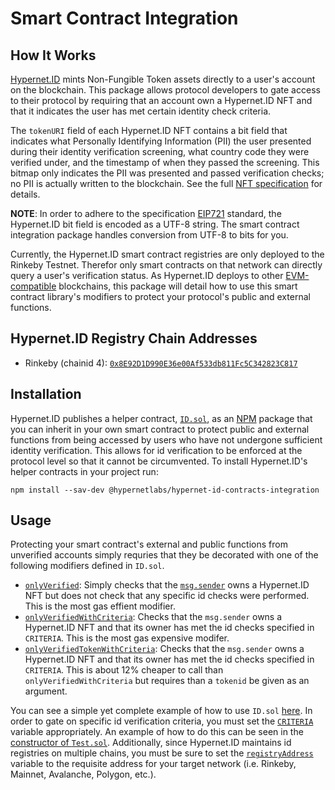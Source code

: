 # Smart Contract Integration

## How It Works
[Hypernet.ID](https://hypernet.id/) mints Non-Fungible Token assets directly to a user's account on the blockchain. 
This package allows protocol developers to gate access to their protocol by requiring that an account own a Hypernet.ID 
NFT and that it indicates the user has met certain identity check criteria. 

The `tokenURI` field of each Hypernet.ID NFT contains a bit field that indicates what Personally Identifying Information (PII) 
the user presented during their identity verification screening, what country code they were verified under, and the timestamp
of when they passed the screening. This bitmap only indicates the PII was presented and passed verification checks; no PII is 
actually written to the blockchain. See the full [NFT specification](packates/developer-docs/token-specification.md) for details.

**NOTE**: In order to adhere to the specification [EIP721](https://eips.ethereum.org/EIPS/eip-721) standard, the Hypernet.ID 
bit field is encoded as a UTF-8 string. The smart contract integration package handles conversion from UTF-8 to bits for you.

Currently, the Hypernet.ID smart contract registries are only deployed to the Rinkeby Testnet. Therefor only smart contracts
on that network can directly query a user's verification status. As Hypernet.ID deploys to other [EVM-compatible](https://ethereum.org/en/developers/docs/evm/) 
blockchains, this package will detail how to use this smart contract library's modifiers to protect your protocol's
public and external functions. 

## Hypernet.ID Registry Chain Addresses

- Rinkeby (chainid 4): [`0x8E92D1D990E36e00Af533db811Fc5C342823C817`](https://rinkeby.etherscan.io/address/0x8E92D1D990E36e00Af533db811Fc5C342823C817)

## Installation

Hypernet.ID publishes a helper contract, 
[`ID.sol`](https://github.com/GoHypernet/Hypernet.ID-Public/blob/develop/packages/contracts-integration/contracts/ID.sol), 
as an [NPM](https://www.npmjs.com/package/@hypernetlabs/hypernet-id-contracts-integration) package that you can inherit in your 
own smart contract to protect public and external functions from being accessed by users who have not undergone sufficient identity 
verification. This allows for id verification to be enforced at the protocol level so that it cannot be circumvented. To install 
Hypernet.ID's helper contracts in your project run:

```
npm install --sav-dev @hypernetlabs/hypernet-id-contracts-integration
```

## Usage

Protecting your smart contract's external and public functions from unverified accounts simply requries that they be 
decorated with one of the following modifiers defined in `ID.sol`.

- [`onlyVerified`](https://github.com/GoHypernet/Hypernet.ID-Public/blob/develop/packages/contracts-integration/contracts/ID.sol#L32): Simply checks that the [`msg.sender`](https://docs.soliditylang.org/en/v0.8.10/structure-of-a-contract.html?highlight=msg.sender#function-modifiers) owns a Hypernet.ID NFT but does not check that any specific id checks were performed. This is the most gas effient modifier.
- [`onlyVerifiedWithCriteria`](https://github.com/GoHypernet/Hypernet.ID-Public/blob/develop/packages/contracts-integration/contracts/ID.sol#L13): Checks that the `msg.sender` owns a Hypernet.ID NFT and that its owner has met the id checks specified in `CRITERIA`. This is the most gas expensive modifer.
- [`onlyVerifiedTokenWithCriteria`](https://github.com/GoHypernet/Hypernet.ID-Public/blob/develop/packages/contracts-integration/contracts/ID.sol#L22): Checks that the `msg.sender` owns a Hypernet.ID NFT and that its owner has met the id checks specified in `CRITERIA`. This is about 12% cheaper to call than `onlyVerifiedWithCriteria` but requires than a `tokenid` be given as an argument.

You can see a simple yet complete example of how to use `ID.sol` 
[here](https://github.com/GoHypernet/Hypernet.ID-Public/blob/develop/packages/contracts-integration/contracts/Test.sol). In order to gate on specific
id verification criteria, you must set the [`CRITERIA`](https://github.com/GoHypernet/Hypernet.ID-Public/blob/develop/packages/contracts-integration/contracts/ID.sol#L10) 
variable appropriately. An example of how to do this can be seen in the [constructor of `Test.sol`](https://github.com/GoHypernet/Hypernet.ID-Public/blob/develop/packages/contracts-integration/contracts/Test.sol#L15). 
Additionally, since Hypernet.ID maintains id registries on multiple chains, you must be sure to set the 
[`registryAddress`](https://github.com/GoHypernet/Hypernet.ID-Public/blob/develop/packages/contracts-integration/contracts/ID.sol#L9) 
variable to the requisite address for your target network (i.e. Rinkeby, Mainnet, Avalanche, Polygon, etc.). 
